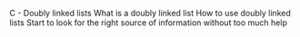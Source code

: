 C - Doubly linked lists
    What is a doubly linked list
    How to use doubly linked lists
    Start to look for the right source of information without too much help